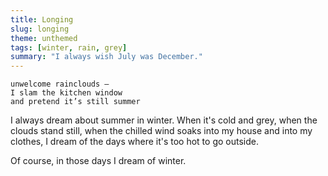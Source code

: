 ```yaml
---
title: Longing
slug: longing
theme: unthemed
tags: [winter, rain, grey]
summary: "I always wish July was December."
---
```


```
unwelcome rainclouds —
I slam the kitchen window
and pretend it’s still summer
```

I always dream about summer in winter.
When it's cold and grey, when the clouds stand still, when the chilled wind soaks into my house and into my clothes, I dream of the days where it's too hot to go outside.

Of course, in those days I dream of winter.
